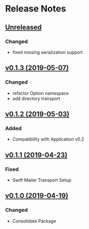 # Release Notes

## [Unreleased](https://github.com/ixocreate/mail-package/compare/0.1.3...develop)
### Changed
- fixed missing serialization support

## [v0.1.3 (2019-05-07)](https://github.com/ixocreate/mail-package/compare/0.1.2...0.1.3)
### Changed
- refactor Option namespace
- add directory transport

## [v0.1.2 (2019-05-03)](https://github.com/ixocreate/mail-package/compare/0.1.1...0.1.2)
### Added
- Compatibility with Application v0.2

## [v0.1.1 (2019-04-23)](https://github.com/ixocreate/mail-package/compare/0.1.0...0.1.1)
### Fixed
- Swift Mailer Transport Setup

## [v0.1.0 (2019-04-19)](https://github.com/ixocreate/mail-package/compare/master...0.1.0)
### Changed
- Consolidate Package
